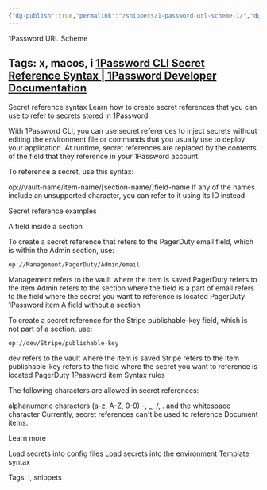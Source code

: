 ```yaml
---
{"dg-publish":true,"permalink":"/snippets/1-password-url-scheme-1/","dgHomeLink":true,"dgPassFrontmatter":false}
---
```


1Password URL Scheme

Tags: x, macos, i
[1Password CLI Secret Reference Syntax | 1Password Developer Documentation](https://developer.1password.com/docs/cli/secrets-reference-syntax/)
---

Secret reference syntax
Learn how to create secret references that you can use to refer to secrets stored in 1Password.

With 1Password CLI, you can use secret references to inject secrets without editing the environment file or commands that you usually use to deploy your application. At runtime, secret references are replaced by the contents of the field that they reference in your 1Password account.

To reference a secret, use this syntax:

op://vault-name/item-name/[section-name/]field-name
If any of the names include an unsupported character, you can refer to it using its ID instead.

Secret reference examples​

A field inside a section​

To create a secret reference that refers to the PagerDuty email field, which is within the Admin section, use:

`op://Management/PagerDuty/Admin/email`

Management refers to the vault where the item is saved
PagerDuty refers to the item
Admin refers to the section where the field is a part of
email refers to the field where the secret you want to reference is located
PagerDuty 1Password item
A field without a section​

To create a secret reference for the Stripe publishable-key field, which is not part of a section, use:

`op://dev/Stripe/publishable-key`

dev refers to the vault where the item is saved
Stripe refers to the item
publishable-key refers to the field where the secret you want to reference is located
PagerDuty 1Password item
Syntax rules​

The following characters are allowed in secret references:

alphanumeric characters (a-z, A-Z, 0-9)
-, _, /, . and the whitespace character
Currently, secret references can't be used to reference Document items.

Learn more​

Load secrets into config files
Load secrets into the environment
Template syntax

Tags:
  i, snippets